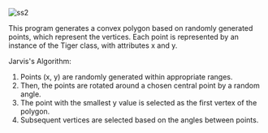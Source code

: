 
![ss2](https://github.com/MBurdziej/tigers_Jarvis_algorithm/assets/108184079/a08e1dca-f490-4e91-806b-2b7a1793ead9)


This program generates a convex polygon based on randomly generated points, which represent the vertices. Each point is represented by an instance of the Tiger class, with attributes x and y.

Jarvis's Algorithm:
1. Points (x, y) are randomly generated within appropriate ranges.
2. Then, the points are rotated around a chosen central point by a random angle.
3. The point with the smallest y value is selected as the first vertex of the polygon.
4. Subsequent vertices are selected based on the angles between points.
